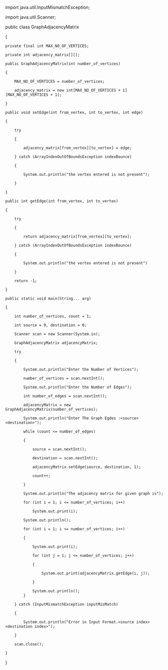 import java.util.InputMismatchException;

import java.util.Scanner;
 
public class GraphAdjacencyMatrix

{
    
    private final int MAX_NO_OF_VERTICES;
    
    private int adjacency_matrix[][];
 
    public GraphAdjacencyMatrix(int number_of_vertices)
    
    {
        
        MAX_NO_OF_VERTICES = number_of_vertices;
        
        adjacency_matrix = new int[MAX_NO_OF_VERTICES + 1][MAX_NO_OF_VERTICES + 1];
    
    }
 
    public void setEdge(int from_vertex, int to_vertex, int edge) 
    
    {
        
        try 
        
        {
            
            adjacency_matrix[from_vertex][to_vertex] = edge;
        
        } catch (ArrayIndexOutOfBoundsException indexBounce)
        
        {
            
            System.out.println("the vertex entered is not present");
        
        }
    
    }
 
    public int getEdge(int from_vertex, int to_vertex)
    
    {
        
        try 
        
        {
            
            return adjacency_matrix[from_vertex][to_vertex];
        
        } catch (ArrayIndexOutOfBoundsException indexBounce)
        
        {
            
            System.out.println("the vertex entered is not present")
        
        }
        
        return -1;
    
    }
 
    public static void main(String... arg) 
    
    {
        
        int number_of_vertices, count = 1;
        
        int source = 0, destination = 0;
        
        Scanner scan = new Scanner(System.in);
        
        GraphAdjacencyMatrix adjacencyMatrix;
 
        try 
        
        {  
            
            System.out.println("Enter the Number of Vertices");
            
            number_of_vertices = scan.nextInt();
            
            System.out.println("Enter the Number of Edges"); 
            
            int number_of_edges = scan.nextInt();
            
            adjacencyMatrix = new GraphAdjacencyMatrix(number_of_vertices);
 
            System.out.println("Enter The Graph Egdes :<source> <destination>");
            
            while (count <= number_of_edges)
            
            {
                
                source = scan.nextInt();
                
                destination = scan.nextInt();
                
                adjacencyMatrix.setEdge(source, destination, 1);
                
                count++;
            
            }
            
            System.out.println("The adjacency matrix for given graph is");
            
            for (int i = 1; i <= number_of_vertices; i++)
                
                System.out.print(i);
 
            System.out.println();
            
            for (int i = 1; i <= number_of_vertices; i++) 
            
            {
                
                System.out.print(i);
                
                for (int j = 1; j <= number_of_vertices; j++)
                
                { 
                    
                    System.out.print(adjacencyMatrix.getEdge(i, j));
                
                } 
                
                System.out.println();
            }
        
        } catch (InputMismatchException inputMisMatch) 
        
        {
            
            System.out.println("Error in Input Format.<source index> <destination index>");
        
        }
        
        scan.close();
    
    }

}
